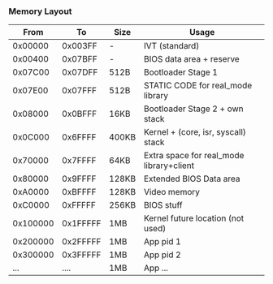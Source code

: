 ### Memory Layout

| From      | To        | Size      | Usage                                         |
|---------  |--------   |--------   |--------------------------------------------   |
| 0x00000   | 0x003FF   | -         | IVT (standard)                                |
| 0x00400   | 0x07BFF   | -         | BIOS data area + reserve                      |
| 0x07C00   | 0x07DFF   |  512B     | Bootloader Stage 1                            |
| 0x07E00   | 0x07FFF   |  512B     | STATIC CODE for real_mode library             |
| 0x08000   | 0x0BFFF   |  16KB     | Bootloader Stage 2  + own stack               |
| 0x0C000   | 0x6FFFF   | 400KB     | Kernel  + (core, isr, syscall) stack          |
| 0x70000   | 0x7FFFF   |  64KB     | Extra space for real_mode library+client      |
| 0x80000   | 0x9FFFF   | 128KB     | Extended BIOS Data area                       |
| 0xA0000   | 0xBFFFF   | 128KB     | Video memory                                  |
| 0xC0000   | 0xFFFFF   | 256KB     | BIOS stuff                                    |
| 0x100000  | 0x1FFFFF  | 1MB       | Kernel future location (not used)             |
| 0x200000  | 0x2FFFFF  | 1MB       | App pid 1                                     |
| 0x300000  | 0x3FFFFF  | 1MB       | App pid 2                                     |
| ...       | ....      | 1MB       | App ...                                       |
